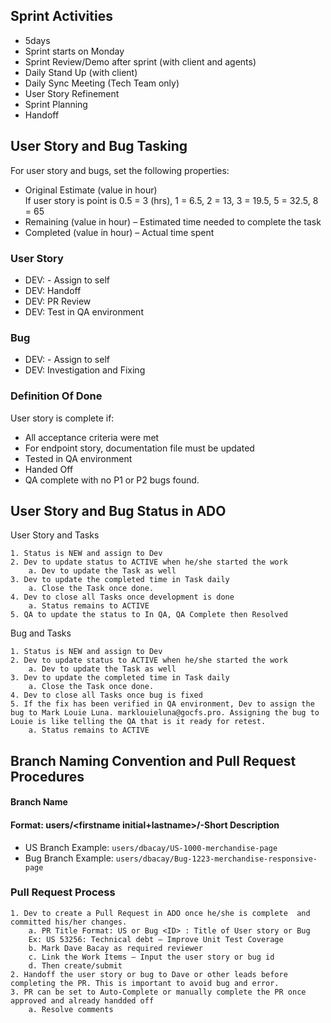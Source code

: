 
## Sprint Activities 

- 5days
- Sprint starts on Monday 
- Sprint Review/Demo after sprint (with client and agents)
- Daily Stand Up (with client)
- Daily Sync Meeting (Tech Team only)
- User Story Refinement 
- Sprint Planning 
- Handoff

## User Story and Bug Tasking 
For user story and bugs, set the following properties: 

- Original Estimate (value in hour)     
     If user story is point is 0.5 = 3 (hrs), 1 = 6.5, 2 = 13, 3 = 19.5, 5 = 32.5, 8 = 65 
- Remaining (value in hour) – Estimated time needed to complete the task 
- Completed (value in hour) – Actual time spent 

### User Story 
- DEV: <Identified tasks to complete the user story> - Assign to self 
- DEV: Handoff 
- DEV: PR Review 
- DEV: Test in QA environment 

### Bug
- DEV: <Identified tasks to resolve the bug> - Assign to self 
- DEV: Investigation and Fixing 

### Definition Of Done 
User story is complete if: 

- All acceptance criteria were met 
- For endpoint story, documentation file must be updated 
- Tested in QA environment 
- Handed Off
- QA complete with no P1 or P2 bugs found. 

## User Story and Bug Status in ADO 

User Story and Tasks 

    1. Status is NEW and assign to Dev 
    2. Dev to update status to ACTIVE when he/she started the work 
        a. Dev to update the Task as well 
    3. Dev to update the completed time in Task daily 
        a. Close the Task once done. 
    4. Dev to close all Tasks once development is done 
        a. Status remains to ACTIVE 
    5. QA to update the status to In QA, QA Complete then Resolved 

Bug and Tasks 

    1. Status is NEW and assign to Dev 
    2. Dev to update status to ACTIVE when he/she started the work 
        a. Dev to update the Task as well 
    3. Dev to update the completed time in Task daily 
        a. Close the Task once done. 
    4. Dev to close all Tasks once bug is fixed 
    5. If the fix has been verified in QA environment, Dev to assign the bug to Mark Louie Luna. marklouieluna@gocfs.pro. Assigning the bug to Louie is like telling the QA that is it ready for retest. 
        a. Status remains to ACTIVE 

## Branch Naming Convention and Pull Request Procedures 
#### Branch Name 
#### Format: users/<firstname initial+lastname>/<ItemType><ItemID>-Short Description 
- US Branch Example: `users/dbacay/US-1000-merchandise-page`
- Bug Branch Example: `users/dbacay/Bug-1223-merchandise-responsive-page`

### Pull Request Process 

    1. Dev to create a Pull Request in ADO once he/she is complete  and committed his/her changes. 
        a. PR Title Format: US or Bug <ID> : Title of User story or Bug 
        Ex: US 53256: Technical debt – Improve Unit Test Coverage 
        b. Mark Dave Bacay as required reviewer
        c. Link the Work Items – Input the user story or bug id 
        d. Then create/submit 
    2. Handoff the user story or bug to Dave or other leads before completing the PR. This is important to avoid bug and error.
    3. PR can be set to Auto-Complete or manually complete the PR once approved and already handded off
        a. Resolve comments 
